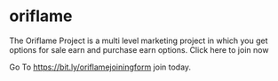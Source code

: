 # oriflame

The Oriflame Project is a multi level marketing project in which you get options for sale earn and purchase earn options. Click here to join now

Go To https://bit.ly/oriflamejoiningform join today.

